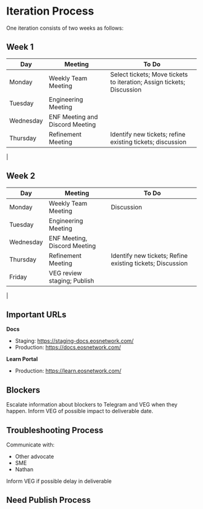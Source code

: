 # Iteration Process

One iteration consists of two weeks as follows:
## Week 1
|Day|Meeting|To Do|
|---|---|---|
|Monday|Weekly Team Meeting|Select tickets; Move tickets to iteration; Assign tickets; Discussion|
|Tuesday|Engineering Meeting|
|Wednesday|ENF Meeting and Discord Meeting||
|Thursday|Refinement Meeting|Identify new tickets; refine existing tickets; discussion|
|


## Week 2
|Day|Meeting|To Do|
|---|---|---|
|Monday|Weekly Team Meeting|Discussion|
|Tuesday|Engineering Meeting||
|Wednesday|ENF Meeting, Discord Meeting|
|Thursday|Refinement Meeting|Identify new tickets; Refine existing tickets; Discussion|
|Friday|VEG review staging; Publish|
|

## Important URLs
**Docs**
- Staging: https://staging-docs.eosnetwork.com/
- Production: https://docs.eosnetwork.com/

**Learn Portal**
- Production: https://learn.eosnetwork.com/

## Blockers
Escalate information about blockers to Telegram and VEG when they happen. Inform VEG of possible impact to deliverable date.

## Troubleshooting Process
Communicate with:
 * Other advocate
 * SME
 * Nathan

Inform VEG if possible delay in deliverable

## Need Publish Process